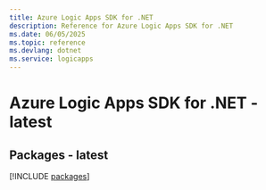```yaml
---
title: Azure Logic Apps SDK for .NET
description: Reference for Azure Logic Apps SDK for .NET
ms.date: 06/05/2025
ms.topic: reference
ms.devlang: dotnet
ms.service: logicapps
---
```

# Azure Logic Apps SDK for .NET - latest
## Packages - latest
[!INCLUDE [packages](logic-apps-index.md)]